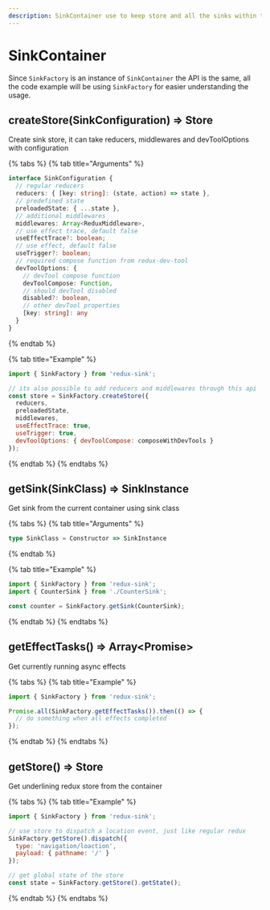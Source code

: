 ```yaml
---
description: SinkContainer use to keep store and all the sinks within the same scope.
---
```


# SinkContainer

Since `SinkFactory` is an instance of `SinkContainer` the API is the same, all the code example will be using `SinkFactory` for easier understanding the usage.

## createStore\(SinkConfiguration\) =&gt; Store

Create sink store, it can take reducers, middlewares and devToolOptions with configuration

{% tabs %}
{% tab title="Arguments" %}
```typescript
interface SinkConfiguration {
  // regular reducers
  reducers: { [key: string]: (state, action) => state },
  // predefined state
  preloadedState: { ...state },
  // additional middlewares
  middlewares: Array<ReduxMiddleware>,
  // use effect trace, default false
  useEffectTrace?: boolean;
  // use effect, default false
  useTrigger?: boolean;
  // required compose function from redux-dev-tool
  devToolOptions: {
    // devTool compose function
    devToolCompose: Function,
    // should devTool disabled
    disabled?: boolean,
    // other devTool properties
    [key: string]: any
  }
}
```
{% endtab %}

{% tab title="Example" %}
```javascript
import { SinkFactory } from 'redux-sink';

// its also possible to add reducers and middlewares through this api
const store = SinkFactory.createStore({
  reducers,
  preloadedState,
  middlewares,
  useEffectTrace: true,
  useTrigger: true,
  devToolOptions: { devToolCompose: composeWithDevTools } 
});
```
{% endtab %}
{% endtabs %}

## getSink\(SinkClass\) =&gt; SinkInstance

Get sink from the current container using sink class

{% tabs %}
{% tab title="Arguments" %}
```typescript
type SinkClass = Constructor => SinkInstance
```
{% endtab %}

{% tab title="Example" %}
```javascript
import { SinkFactory } from 'redux-sink';
import { CounterSink } from './CounterSink';

const counter = SinkFactory.getSink(CounterSink);
```
{% endtab %}
{% endtabs %}

## getEffectTasks\(\) =&gt; Array&lt;Promise&gt;

Get currently running async effects

{% tabs %}
{% tab title="Example" %}
```javascript
import { SinkFactory } from 'redux-sink';

Promise.all(SinkFactory.getEffectTasks()).then(() => {
  // do something when all effects completed
});
```
{% endtab %}
{% endtabs %}

## getStore\(\) =&gt; Store

Get underlining redux store from the container

{% tabs %}
{% tab title="Example" %}
```javascript
import { SinkFactory } from 'redux-sink';

// use store to dispatch a location event, just like regular redux
SinkFactory.getStore().dispatch({ 
  type: 'navigation/loaction',
  payload: { pathname: '/' }
});

// get global state of the store
const state = SinkFactory.getStore().getState();
```
{% endtab %}
{% endtabs %}

